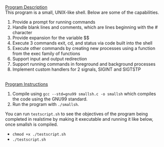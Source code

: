 <ins>Program Description</ins><br>
This program is a small, UNIX-like shell. Below are some of the capabilities.
1. Provide a prompt for running commands
2. Handle blank lines and comments, which are lines beginning with the # character
3. Provide expansion for the variable $$
4. Execute 3 commands exit, cd, and status via code built into the shell
5. Execute other commands by creating new processes using a function from the exec family of functions
6. Support input and output redirection
7. Support running commands in foreground and background processes
8. Implement custom handlers for 2 signals, SIGINT and SIGTSTP

<br><ins>Program Instructions</ins>
1. Compile using `gcc --std=gnu99 smallsh.c -o smallsh` which compiles the code using the GNU99 standard.
2. Run the program with `./smallsh`.

You can run `testscript.sh` to see the objectives of the program being completed in realstime by making it executable and running it like below, once smallsh is compiled.
- `chmod +x ./testscript.sh`
- `./testscript.sh`